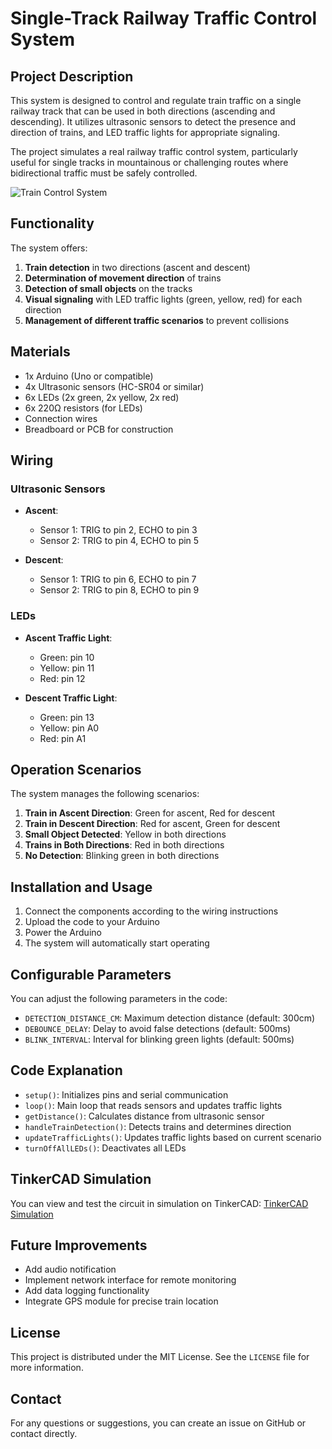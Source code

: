# Single-Track Railway Traffic Control System

## Project Description

This system is designed to control and regulate train traffic on a single railway track that can be used in both directions (ascending and descending). It utilizes ultrasonic sensors to detect the presence and direction of trains, and LED traffic lights for appropriate signaling.

The project simulates a real railway traffic control system, particularly useful for single tracks in mountainous or challenging routes where bidirectional traffic must be safely controlled.

![Train Control System](https://www.tinkercad.com/things/bwjfd9sKEyU-e3ypna-periballonta-kai-efarmoges/editel)

## Functionality

The system offers:

1. **Train detection** in two directions (ascent and descent)
2. **Determination of movement direction** of trains
3. **Detection of small objects** on the tracks
4. **Visual signaling** with LED traffic lights (green, yellow, red) for each direction
5. **Management of different traffic scenarios** to prevent collisions

## Materials

- 1x Arduino (Uno or compatible)
- 4x Ultrasonic sensors (HC-SR04 or similar)
- 6x LEDs (2x green, 2x yellow, 2x red)
- 6x 220Ω resistors (for LEDs)
- Connection wires
- Breadboard or PCB for construction

## Wiring

### Ultrasonic Sensors
- **Ascent**:
  - Sensor 1: TRIG to pin 2, ECHO to pin 3
  - Sensor 2: TRIG to pin 4, ECHO to pin 5
  
- **Descent**:
  - Sensor 1: TRIG to pin 6, ECHO to pin 7
  - Sensor 2: TRIG to pin 8, ECHO to pin 9

### LEDs
- **Ascent Traffic Light**:
  - Green: pin 10
  - Yellow: pin 11
  - Red: pin 12
  
- **Descent Traffic Light**:
  - Green: pin 13
  - Yellow: pin A0
  - Red: pin A1

## Operation Scenarios

The system manages the following scenarios:

1. **Train in Ascent Direction**: Green for ascent, Red for descent
2. **Train in Descent Direction**: Red for ascent, Green for descent
3. **Small Object Detected**: Yellow in both directions
4. **Trains in Both Directions**: Red in both directions
5. **No Detection**: Blinking green in both directions

## Installation and Usage

1. Connect the components according to the wiring instructions
2. Upload the code to your Arduino
3. Power the Arduino
4. The system will automatically start operating

## Configurable Parameters

You can adjust the following parameters in the code:

- `DETECTION_DISTANCE_CM`: Maximum detection distance (default: 300cm)
- `DEBOUNCE_DELAY`: Delay to avoid false detections (default: 500ms)
- `BLINK_INTERVAL`: Interval for blinking green lights (default: 500ms)

## Code Explanation

- `setup()`: Initializes pins and serial communication
- `loop()`: Main loop that reads sensors and updates traffic lights
- `getDistance()`: Calculates distance from ultrasonic sensor
- `handleTrainDetection()`: Detects trains and determines direction
- `updateTrafficLights()`: Updates traffic lights based on current scenario
- `turnOffAllLEDs()`: Deactivates all LEDs

## TinkerCAD Simulation

You can view and test the circuit in simulation on TinkerCAD:
[TinkerCAD Simulation](https://www.tinkercad.com/things/bwjfd9sKEyU-e3ypna-periballonta-kai-efarmoges/editel)

## Future Improvements

- Add audio notification
- Implement network interface for remote monitoring
- Add data logging functionality
- Integrate GPS module for precise train location

## License

This project is distributed under the MIT License. See the `LICENSE` file for more information.

## Contact

For any questions or suggestions, you can create an issue on GitHub or contact directly.
